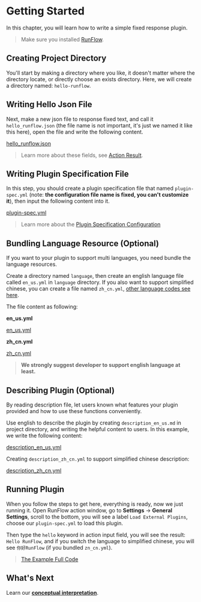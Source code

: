 # Getting Started

In this chapter, you will learn how to write a simple fixed response plugin.

> Make sure you installed [RunFlow](https://myrest.top/myflow).

## Creating Project Directory

You'll start by making a directory where you like, it doesn't matter where the directory locate, or directly choose an exists directory. Here, we will create a directory named: `hello-runflow`.

## Writing Hello Json File

Next, make a new json file to response fixed text, and call it `hello_runflow.json` (the file name is not important, it's just we named it like this here), open the file and write the following content.

[hello_runflow.json](hello-runflow/hello_runflow.json ':include :type=code')

> Learn more about these fields, see [Action Result](appendix/action_result.md#action-result-fields-explanation).

## Writing Plugin Specification File

In this step, you should create a plugin specification file that named `plugin-spec.yml` (note: **the configuration file name is fixed, you can't customize it**), then input the following content into it.

[plugin-spec.yml](hello-runflow/plugin-spec.yml ':include :type=code')

> Learn more about the [Plugin Specification Configuration](appendix/plugin_specification.md#plugin-specification)

## Bundling Language Resource (Optional)

If you want to your plugin to support multi languages, you need bundle the language resources.

Create a directory named `language`, then create an english language file called `en_us.yml` in `language` directory. If you also want to support simplified chinese, you can create a file named `zh_cn.yml`, [other language codes see here](appendix/language_code.md#language-code).

The file content as following:

**en_us.yml**

[en_us.yml](hello-runflow/language/en_us.yml ':include :type=code')

**zh_cn.yml**

[zh_cn.yml](hello-runflow/language/zh_cn.yml ':include :type=code')


> **We strongly suggest developer to support english language at least.**

## Describing Plugin (Optional)

By reading description file, let users known what features your plugin provided and how to use these functions conveniently.

Use english to describe the plugin by creating `description_en_us.md` in project directory, and writing the helpful content to users. In this example, we write the following content:

[description_en_us.yml](hello-runflow/description_en_us.md ':include :type=code')

Creating `description_zh_cn.yml` to support simplified chinese description:

[description_zh_cn.yml](hello-runflow/description_zh_cn.md ':include :type=code')

## Running Plugin

When you follow the steps to get here, everything is ready, now we just running it. Open RunFlow action window, go to **Settings** -> **General Settings**, scroll to the bottom, you will see a label `Load External Plugins`, choose our `plugin-spec.yml` to load this plugin.

Then type the `hello` keyword in action input field, you will see the result: `Hello RunFlow`, and if you switch the language to simplified chinese, you will see `你好RunFlow` (if you bundled `zn_cn.yml`).

> [The Example Full Code](https://github.com/myrestop/myflow-plugin-guide/tree/master/hello-runflow)

## What's Next

Learn our [**conceptual interpretation**](conceptual_interpretation.md#conceptual-interpretation).
